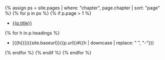 ---
---

{% assign ps = site.pages | where: "chapter", page.chapter | sort: "page" %}
{% for p in ps %}
{% if p.page > 1 %}

* [{{p.title}}]({{site.baseurl}}{{p.url}})

{% for h in p.headings %}

  * [{{h}}]({{site.baseurl}}{{p.url}}#{{h | downcase | replace: " ", "-"}})

{% endfor %}
{% endif %}
{% endfor %}
